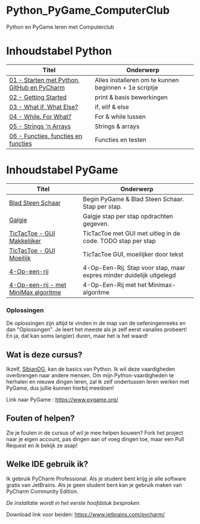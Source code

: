 # Python_PyGame_ComputerClub
Python en PyGame leren met Computerclub

# Inhoudstabel Python

| Titel | Onderwerp |
| ----- | ---- |
| [01 - Starten met Python, GitHub en PyCharm](Python_Basics/1__Starten/Info_en_opdrachten.md) | Alles installeren om te kunnen beginnen + 1e scriptje |
| [02 - Getting Started](./Python_Basics/2__Getting_Started/Info_en_opdrachten.md) | print & basis bewerkingen |
| [03 - What if, What Else?](./Python_Basics/3__What_if_What_Else/Info_en_opdrachten.md) | if, elif & else |
| [04 - While. For What?](./Python_Basics/4__While_For_What/Info_en_opdrachten.md) |For & while lussen |
| [05 - Strings 'n Arrays](./Python_Basics/5__Strings_Arrays/Info_en_opdrachten.md) | Strings & arrays |
| [06 - Functies, functies en functies](./Python_Basics/6__Functies_Functies_Functies/Info_en_opdrachten.md) | Functies en testen |

# Inhoudstabel PyGame

| Titel | Onderwerp |
| ----- | ---- |
| [Blad Steen Schaar](./PyGame/BladSteenSchaar/info.md) | Begin PyGame & Blad Steen Schaar. Stap per stap. |
| [Galgje](./PyGame/Galgje/Info_en_Oefening.md) | Galgje stap per stap opdrachten gegeven. |
| [TicTacToe - GUI Makkelijker](PyGame/TicTacToe_PyGame/3__StapVoorStap/Oplossingen/GUI_TTT.py) | TicTacToe met GUI met uitleg in de code. TODO stap per stap|
| [TicTacToe - GUI Moeilijk](PyGame/TicTacToe_PyGame/3__StapVoorStap/Oplossingen/GUI_TTT_Moeilijk.py) | TicTacToe GUI, moeilijker door tekst |
| [4-Op-een-rij](PyGame/TicTacToe_PyGame/3__StapVoorStap/Oplossingen/GUI_TTT_Moeilijk.py) | 4-Op-Een-Rij. Stap voor stap, maar expres minder duidelijk uitgelegd |
| [4-Op-een-rij - met MiniMax algoritme](https://github.com/KeithGalli/Connect4-Python/blob/master/connect4_with_ai.py) | 4-Op-Een-Rij met het Minimax-algoritme |


### Oplossingen
De oplossingen zijn altijd te vinden in de map van de oefeningenreeks en dan "Oplossingen". Je leert het meeste als je zelf eerst vanalles probeert! En ja, dat kan soms lang(er) duren, maar het is het waard! 

## Wat is deze cursus?
Ikzelf, [SibianDG](https://sibiandg.be/), kan de basics van Python.
Ik wil deze vaardigheden overbrengen naar andere mensen.
Om mijn Python-vaardigheden te herhalen en nieuwe dingen leren, zal ik zelf ondertussen leren werken met PyGame, dus jullie kunnen hierbij meedoen!

Link naar PyGame : https://www.pygame.org/

## Fouten of helpen?
Zie je fouten in de cursus of wil je mee helpen bouwen? Fork het project naar je eigen account, pas dingen aan of voeg dingen toe, maar een Pull Request en ik bekijk ze asap!

## Welke IDE gebruik ik?
Ik gebruik PyCharm Professional. Als je student bent krijg je alle software gratis van JetBrains.
Als je geen student bent kan je gebruik maken van PyCharm Community Edition.

*De installatie wordt in het eerste hoofdstuk besproken.*

Download link voor beiden: https://www.jetbrains.com/pycharm/

